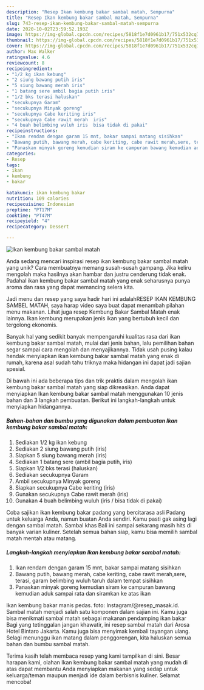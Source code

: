 ```yaml
---
description: "Resep Ikan kembung bakar sambal matah, Sempurna"
title: "Resep Ikan kembung bakar sambal matah, Sempurna"
slug: 743-resep-ikan-kembung-bakar-sambal-matah-sempurna
date: 2020-10-02T23:59:52.193Z
image: https://img-global.cpcdn.com/recipes/5818f1e7d0961b17/751x532cq70/ikan-kembung-bakar-sambal-matah-foto-resep-utama.jpg
thumbnail: https://img-global.cpcdn.com/recipes/5818f1e7d0961b17/751x532cq70/ikan-kembung-bakar-sambal-matah-foto-resep-utama.jpg
cover: https://img-global.cpcdn.com/recipes/5818f1e7d0961b17/751x532cq70/ikan-kembung-bakar-sambal-matah-foto-resep-utama.jpg
author: Max Walker
ratingvalue: 4.6
reviewcount: 8
recipeingredient:
- "1/2 kg ikan kebung"
- "2 siung bawang putih iris"
- "5 siung bawang merah iris"
- "1 batang sere ambil bagia putih iris"
- "1/2 bks terasi haluskan"
- "secukupnya Garam"
- "secukupnya Minyak goreng"
- "secukupnya Cabe keriting iris"
- "secukupnya Cabe rawit merah  iris"
- "4 buah belimbing wuluh iris  bisa tidak di pakai"
recipeinstructions:
- "Ikan rendam dengan garam 15 mnt, bakar sampai matang sisihkan"
- "Bawang putih, bawang merah, cabe keriting, cabe rawit merah,sere, terasi, garam belimbing wuluh taruh dalam tempat sisihkan"
- "Panaskan minyak goreng kemudian siram ke campuran bawang kemudian aduk sampai rata dan siramkan ke atas ikan"
categories:
- Resep
tags:
- ikan
- kembung
- bakar

katakunci: ikan kembung bakar 
nutrition: 109 calories
recipecuisine: Indonesian
preptime: "PT17M"
cooktime: "PT47M"
recipeyield: "4"
recipecategory: Dessert

---
```



![Ikan kembung bakar sambal matah](https://img-global.cpcdn.com/recipes/5818f1e7d0961b17/751x532cq70/ikan-kembung-bakar-sambal-matah-foto-resep-utama.jpg)

Anda sedang mencari inspirasi resep ikan kembung bakar sambal matah yang unik? Cara membuatnya memang susah-susah gampang. Jika keliru mengolah maka hasilnya akan hambar dan justru cenderung tidak enak. Padahal ikan kembung bakar sambal matah yang enak seharusnya punya aroma dan rasa yang dapat memancing selera kita.

Jadi menu dan resep yang saya hadir hari ini adalahRESEP IKAN KEMBUNG SAMBEL MATAH, saya harap video saya buat dapat menambah pilahan menu makanan. Lihat juga resep Kembung Bakar Sambal Matah enak lainnya. Ikan kembung merupakan jenis ikan yang bertubuh kecil dan tergolong ekonomis.

Banyak hal yang sedikit banyak mempengaruhi kualitas rasa dari ikan kembung bakar sambal matah, mulai dari jenis bahan, lalu pemilihan bahan segar sampai cara mengolah dan menyajikannya. Tidak usah pusing kalau hendak menyiapkan ikan kembung bakar sambal matah yang enak di rumah, karena asal sudah tahu triknya maka hidangan ini dapat jadi sajian spesial.


Di bawah ini ada beberapa tips dan trik praktis dalam mengolah ikan kembung bakar sambal matah yang siap dikreasikan. Anda dapat menyiapkan Ikan kembung bakar sambal matah menggunakan 10 jenis bahan dan 3 langkah pembuatan. Berikut ini langkah-langkah untuk menyiapkan hidangannya.

<!--inarticleads1-->

##### Bahan-bahan dan bumbu yang digunakan dalam pembuatan Ikan kembung bakar sambal matah:

1. Sediakan 1/2 kg ikan kebung
1. Sediakan 2 siung bawang putih (iris)
1. Siapkan 5 siung bawang merah (iris)
1. Sediakan 1 batang sere (ambil bagia putih, iris)
1. Siapkan 1/2 bks terasi (haluskan)
1. Sediakan secukupnya Garam
1. Ambil secukupnya Minyak goreng
1. Siapkan secukupnya Cabe keriting (iris)
1. Gunakan secukupnya Cabe rawit merah  (iris)
1. Gunakan 4 buah belimbing wuluh (iris / bisa tidak di pakai)


Coba sajikan ikan kembung bakar padang yang bercitarasa asli Padang untuk keluarga Anda, namun buatan Anda sendiri. Kamu pasti gak asing lagi dengan sambal matah. Sambal khas Bali ini sampai sekarang masih hits di banyak varian kuliner. Setelah semua bahan siap, kamu bisa memilih sambal matah mentah atau matang. 

<!--inarticleads2-->

##### Langkah-langkah menyiapkan Ikan kembung bakar sambal matah:

1. Ikan rendam dengan garam 15 mnt, bakar sampai matang sisihkan
1. Bawang putih, bawang merah, cabe keriting, cabe rawit merah,sere, terasi, garam belimbing wuluh taruh dalam tempat sisihkan
1. Panaskan minyak goreng kemudian siram ke campuran bawang kemudian aduk sampai rata dan siramkan ke atas ikan


Ikan kembung bakar manis pedas. foto: Instagram/@resep_masak.id. Sambal matah menjadi salah satu komponen dalam sajian ini. Kamu juga bisa menikmati sambal matah sebagai makanan pendamping ikan bakar Bagi yang tetinggalan jangan khawatir, ini resep sambal matah dari Arosa Hotel Bintaro Jakarta. Kamu juga bisa menyimak kembali tayangan ulang. Selagi menunggu ikan matang dalam penggorengan, kita haluskan semua bahan dan bumbu sambal matah. 

Terima kasih telah membaca resep yang kami tampilkan di sini. Besar harapan kami, olahan Ikan kembung bakar sambal matah yang mudah di atas dapat membantu Anda menyiapkan makanan yang sedap untuk keluarga/teman maupun menjadi ide dalam berbisnis kuliner. Selamat mencoba!

